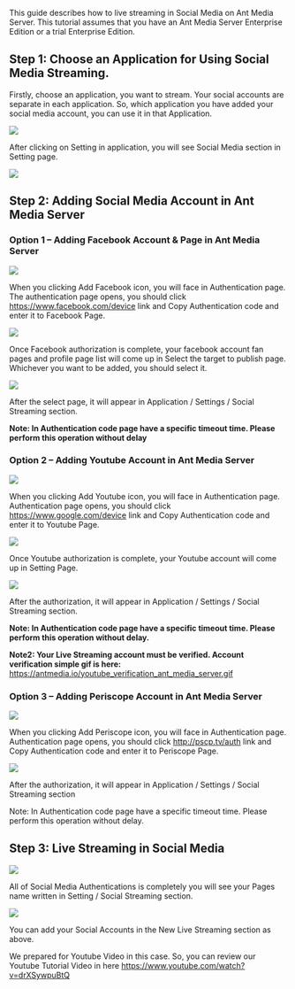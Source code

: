 This guide describes how to live streaming in Social Media on Ant Media Server. This tutorial assumes that you have an Ant Media Server Enterprise Edition or a trial Enterprise Edition.

## Step 1: Choose an Application for Using Social Media Streaming.

Firstly, choose an application, you want to stream. Your social accounts are separate in each application. So, which application you have added your social media account, you can use it in that Application.

![](images/ant-media-server-application-dashboard.png?raw=true)

After clicking on Setting in application, you will see Social Media section in Setting page.

![](images/ant-media-server-application-social-streaming-setting.png?raw=true)

## Step 2: Adding Social Media Account in Ant Media Server

### Option 1 – Adding Facebook Account & Page in Ant Media Server

![](images/ant-media-server-application-facebook-streaming-setting.png?raw=true)

When you clicking Add Facebook icon, you will face in Authentication page. The authentication page opens, you should click https://www.facebook.com/device link and Copy Authentication code and enter it to Facebook Page.

![](images/ant-media-server-application-facebook-authentication.png?raw=true)

Once Facebook authorization is complete, your facebook account fan pages and profile page list will come up in Select the target to publish page. Whichever you want to be added, you should select it.

![](images/ant-media-server-facebook-streaming-page.png?raw=true)

After the select page, it will appear in Application / Settings / Social Streaming section.

**Note: In Authentication code page have a specific timeout time. Please perform this operation without delay**

### Option 2 – Adding Youtube Account in Ant Media Server

![](images/ant-media-server-application-youtube-streaming-setting.png?raw=true)

When you clicking Add Youtube icon, you will face in Authentication page. Authentication page opens, you should click https://www.google.com/device link and Copy Authentication code and enter it to Youtube Page.

![](images/ant-media-server-youtube-authentication.png?raw=true)

Once Youtube authorization is complete, your Youtube account will come up in Setting Page.

![](images/ant-media-server-youtube-authenticated.png?raw=true)

After the authorization, it will appear in Application / Settings / Social Streaming section.

**Note: In Authentication code page have a specific timeout time. Please perform this operation without delay.**

**Note2: Your Live Streaming account must be verified. Account verification simple gif is here:** https://antmedia.io/youtube_verification_ant_media_server.gif

### Option 3 – Adding Periscope Account in Ant Media Server

![](images/ant-media-server-periscope-streaming-authentication.png?raw=true)

When you clicking Add Periscope icon, you will face in Authentication page. Authentication page opens, you should click http://pscp.tv/auth link and Copy Authentication code and enter it to Periscope Page.

![](images/ant-media-server-periscope-authenticated.png?raw=true)

After the authorization, it will appear in Application / Settings / Social Streaming section

Note: In Authentication code page have a specific timeout time. Please perform this operation without delay.

## Step 3: Live Streaming in Social Media

![](images/ant-media-server-application-social-streaming.png?raw=true)

All of Social Media Authentications is completely you will see your Pages name written in Setting / Social Streaming section.

![](images/ant-media-server-live-stream-social-media.png?raw=true)

You can add your Social Accounts in the New Live Streaming section as above.

We prepared for Youtube Video in this case. So, you can review our Youtube Tutorial Video in here https://www.youtube.com/watch?v=drXSywpuBtQ